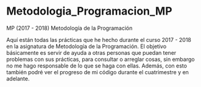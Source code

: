 # Metodologia_Programacion_MP
MP (2017 - 2018) Metodología de la Programación

Aquí están todas las prácticas que he hecho durante el curso 2017 - 2018 en la asignatura de Metodología de la Programación.
El objetivo básicamente es servir de ayuda a otras personas que puedan tener problemas con sus prácticas, para consultar o arreglar cosas, sin embargo no me hago responsable de lo que se haga con ellas. Además, con esto también podré ver el progreso de mi código durante el cuatrimestre y en adelante.
